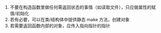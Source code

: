 1. 不要在构造函数里做任何需返回状态的事情（如读取文件），只应做属性的赋值/初始化
2. 若有必要，可以在类/结构体中提供静态 make 方法，创建对象
3. 若需要返回函数内部的对象，应传入指向指针的指针
